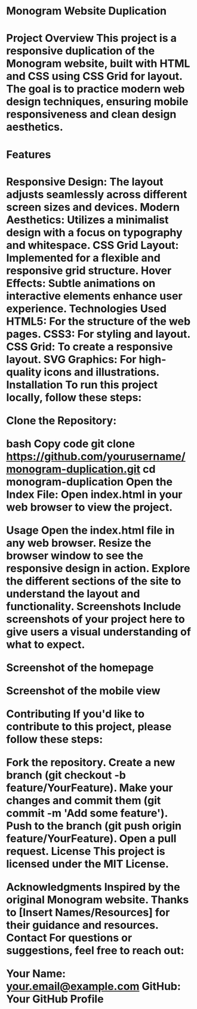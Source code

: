 <h1>Monogram Website Duplication<h1>
Project Overview
This project is a responsive duplication of the Monogram website, built with HTML and CSS using CSS Grid for layout. The goal is to practice modern web design techniques, ensuring mobile responsiveness and clean design aesthetics.

<h1>Features<h1>
Responsive Design: The layout adjusts seamlessly across different screen sizes and devices.
Modern Aesthetics: Utilizes a minimalist design with a focus on typography and whitespace.
CSS Grid Layout: Implemented for a flexible and responsive grid structure.
Hover Effects: Subtle animations on interactive elements enhance user experience.
Technologies Used
HTML5: For the structure of the web pages.
CSS3: For styling and layout.
CSS Grid: To create a responsive layout.
SVG Graphics: For high-quality icons and illustrations.
Installation
To run this project locally, follow these steps:

Clone the Repository:

bash
Copy code
git clone https://github.com/yourusername/monogram-duplication.git
cd monogram-duplication
Open the Index File: Open index.html in your web browser to view the project.

Usage
Open the index.html file in any web browser.
Resize the browser window to see the responsive design in action.
Explore the different sections of the site to understand the layout and functionality.
Screenshots
Include screenshots of your project here to give users a visual understanding of what to expect.

Screenshot of the homepage

Screenshot of the mobile view

Contributing
If you'd like to contribute to this project, please follow these steps:

Fork the repository.
Create a new branch (git checkout -b feature/YourFeature).
Make your changes and commit them (git commit -m 'Add some feature').
Push to the branch (git push origin feature/YourFeature).
Open a pull request.
License
This project is licensed under the MIT License.

Acknowledgments
Inspired by the original Monogram website.
Thanks to [Insert Names/Resources] for their guidance and resources.
Contact
For questions or suggestions, feel free to reach out:

Your Name: your.email@example.com
GitHub: Your GitHub Profile